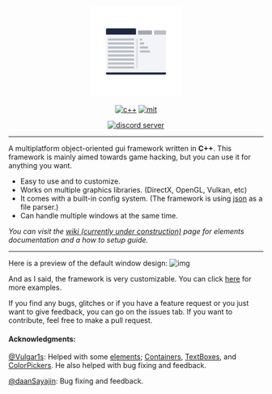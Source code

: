 <p align="center">
  <img width="178" src="resources/fgui_logo.png" alt="logo">
</p>

<p align="center">
    <a href="https://en.wikipedia.org/wiki/C%2B%2B"><img src="https://img.shields.io/badge/language-C++-red?style=for-the-badge" alt="c++"></a>
      <a href="https://github.com/iFloody/fgui/blob/master/LICENSE"><img src="https://img.shields.io/badge/license-MIT-yellowgreen?style=for-the-badge" alt="mit"></a>
</p>

<p align="center"> 
  <a href="https://discord.gg/Kqz5NhP"><img width="275" src="https://discordapp.com/api/guilds/626007641037996073/widget.png?style=banner2" alt="discord server"></a>
</p>

***

A multiplatform object-oriented gui framework written in **C++**. This framework is mainly aimed towards game hacking, but you can use it for anything you want.

* Easy to use and to customize.
* Works on multiple graphics libraries. (DirectX, OpenGL, Vulkan, etc)
* It comes with a built-in config system. (The framework is using [json](https://github.com/nlohmann/json) as a file parser.)
* Can handle multiple windows at the same time.

_You can visit the [wiki (currently under construction)](https://github.com/iFloody/fgui/wiki) page for elements documentation and a how to setup guide._

***

Here is a preview of the default window design:
![img](https://raw.githubusercontent.com/iFloody/fgui/master/resources/menu_example_1.png)

And as I said, the framework is very customizable. You can click [here](https://github.com/iFloody/fgui/tree/master/resources) for more examples.

If you find any bugs, glitches or if you have a feature request or you just want to give feedback, you can go on the issues tab. 
If you want to contribute, feel free to make a pull request.

<h4>Acknowledgments:</h4>

 [@Vulgar1s](https://github.com/Vulgar1s): Helped with some [elements](); [Containers](), [TextBoxes](), and [ColorPickers](). He also helped with bug fixing and feedback.
 
 [@daanSayajin](https://github.com/daanSayajin): Bug fixing and feedback.
